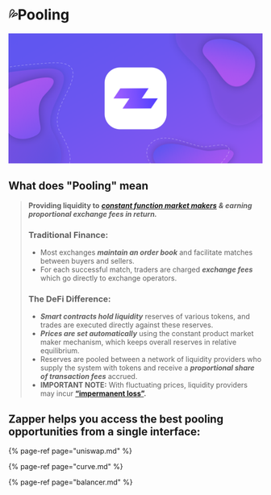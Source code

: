 # 💦Pooling

![](../../.gitbook/assets/group-505.png)

## What does "Pooling" mean

> **Providing liquidity to** [_**constant function market makers**_](https://medium.com/bollinger-investment-group/constant-function-market-makers-defis-zero-to-one-innovation-968f77022159) _**& earning proportional exchange fees in return.**_ 
>
> ### Traditional Finance: 
>
> * Most exchanges _**maintain an order book**_ and facilitate matches between buyers and sellers. 
> * For each successful match, traders are charged _**exchange fees**_ which go directly to exchange operators. 
>
> ### The DeFi Difference:
>
> * _**Smart contracts hold liquidity**_ reserves of various tokens, and trades are executed directly against these reserves. 
> * _**Prices are set automatically**_ using the constant product market maker mechanism, which keeps overall reserves in relative equilibrium. 
> * Reserves are pooled between a network of liquidity providers who supply the system with tokens and receive a _**proportional share of transaction fees**_ accrued. 
> * **IMPORTANT NOTE:** With fluctuating prices, liquidity providers may incur [**“impermanent loss”**](https://medium.com/@pintail/understanding-uniswap-returns-cc593f3499ef)**.**

## Zapper helps you access the best pooling opportunities from a single interface:

{% page-ref page="uniswap.md" %}

{% page-ref page="curve.md" %}

{% page-ref page="balancer.md" %}

